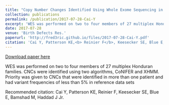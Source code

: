 ```yaml
---
title: "Copy Number Changes Identified Using Whole Exome Sequencing in Nonsyndromic Cleft Lip and Palate in a Honduran Population"
collection: publications
permalink: /publication/2017-07-28-Cai-Y
excerpt: 'WES was performed on two to four members of 27 multiplex Honduran families. CNCs were identified using two algorithms, CoNIFER and XHMM. Priority was given to CNCs that were identified in more than one patient and had variant frequencies of less than 5% in reference data sets'
date: 2017-07-28
venue: 'Birth Defects Res.'
paperurl: 'http://fred3ric.github.io/files/2017-07-28-Cai-Y.pdf'
citation: 'Cai Y, Patterson KE,<b> Reinier F</b>, Keesecker SE, Blue E, Bamshad M, Haddad J Jr.'
---
```


<a href='http://fred3ric.github.io/files/2017-07-28-Cai-Y.pdf'>Download paper here</a>

WES was performed on two to four members of 27 multiplex Honduran families. CNCs were identified using two algorithms, CoNIFER and XHMM. Priority was given to CNCs that were identified in more than one patient and had variant frequencies of less than 5% in reference data sets

Recommended citation: Cai Y, Patterson KE, Reinier F, Keesecker SE, Blue E, Bamshad M, Haddad J Jr.
